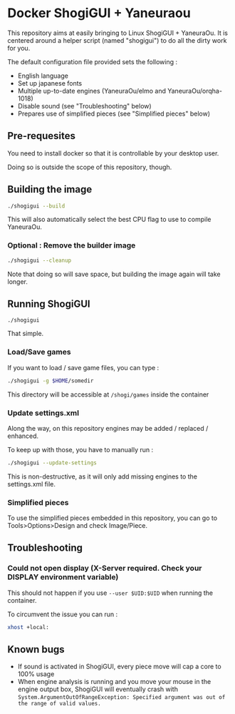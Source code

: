 # Docker ShogiGUI + Yaneuraou
This repository aims at easily bringing to Linux ShogiGUI + YaneuraOu. It is centered around a helper script (named "shogigui") to do all the dirty work for you.

The default configuration file provided sets the following :

- English language
- Set up japanese fonts
- Multiple up-to-date engines (YaneuraOu/elmo and YaneuraOu/orqha-1018)
- Disable sound (see "Troubleshooting" below)
- Prepares use of simplified pieces (see "Simplified pieces" below)

## Pre-requesites
You need to install docker so that it is controllable by your desktop user.

Doing so is outside the scope of this repository, though.

## Building the image
```bash
./shogigui --build
```
This will also automatically select the best CPU flag to use to compile YaneuraOu.

### Optional : Remove the builder image
```bash
./shogigui --cleanup
```
Note that doing so will save space, but building the image again will take longer.


## Running ShogiGUI
```
./shogigui
```
That simple.

### Load/Save games
If you want to load / save game files, you can type :
```bash
./shogigui -g $HOME/somedir
```
This directory will be accessible at `/shogi/games` inside the container

### Update settings.xml
Along the way, on this repository engines may be added / replaced / enhanced.

To keep up with those, you have to manually run :
```bash
./shogigui --update-settings
```
This is non-destructive, as it will only add missing engines to the settings.xml file.


### Simplified pieces
To use the simplified pieces embedded in this repository, you can go to Tools>Options>Design and check Image/Piece.

## Troubleshooting
### Could not open display (X-Server required. Check your DISPLAY environment variable)
This should not happen if you use `--user $UID:$UID` when running the container.

To circumvent the issue you can run : 
```bash
xhost +local:
```

## Known bugs
- If sound is activated in ShogiGUI, every piece move will cap a core to 100% usage
- When engine analysis is running and you move your mouse in the engine output box, ShogiGUI will eventually crash with `System.ArgumentOutOfRangeException: Specified argument was out of the range of valid values.`
